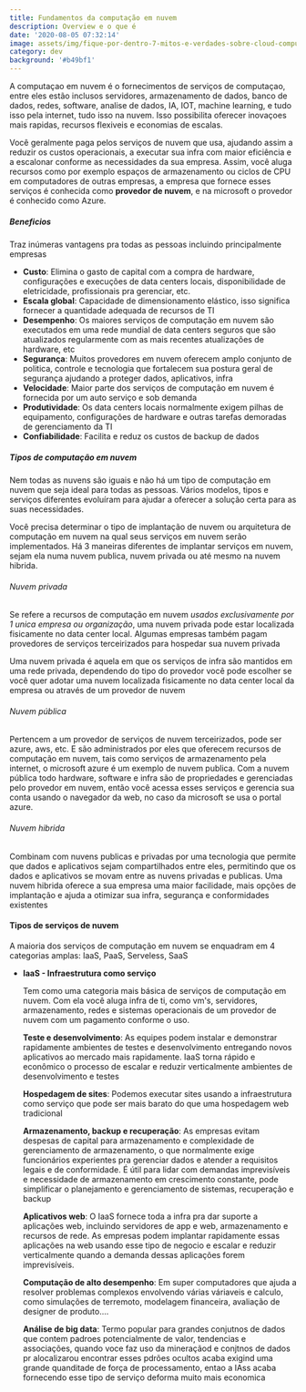 ```yaml
---
title: Fundamentos da computação em nuvem
description: Overview e o que é
date: '2020-08-05 07:32:14'
image: assets/img/fique-por-dentro-7-mitos-e-verdades-sobre-cloud-computing.jpeg
category: dev
background: '#b49bf1'
---
```

A computaçao em nuvem é o fornecimentos de serviços de computaçao, entre eles estão inclusos servidores, armazenamento de dados, banco de dados, redes, software, analise de dados, IA, IOT, machine learning, e tudo isso pela internet, tudo isso na nuvem. Isso possibilita oferecer inovaçoes mais rapidas, recursos flexiveis e economias de escalas.

Você geralmente paga pelos serviços de nuvem que usa, ajudando assim a reduzir os custos operacionais, a executar sua infra com maior eficiência e a escalonar conforme as necessidades da sua empresa. Assim, você aluga recursos como por exemplo espaços de armazenamento ou ciclos de CPU em computadores de outras empresas, a empresa que fornece esses serviços é conhecida como **provedor de nuvem**, e na microsoft o provedor é conhecido como Azure.

##### Beneficios

Traz inúmeras vantagens pra todas as pessoas incluindo principalmente empresas

* **Custo**: Elimina o gasto de capital com a compra de hardware, configurações e execuções de data centers locais, disponibilidade de eletricidade, profissionais pra gerenciar, etc.
* **Escala global**: Capacidade de dimensionamento elástico, isso significa fornecer a quantidade adequada de recursos de TI
* **Desempenho**: Os maiores serviços de computação em nuvem são executados em uma rede mundial de data centers seguros que são atualizados regularmente com as mais recentes atualizações de hardware, etc
* **Segurança**: Muitos provedores em nuvem oferecem amplo conjunto de politica, controle e tecnologia que fortalecem sua postura geral de segurança ajudando a proteger dados, aplicativos, infra
* **Velocidade**: Maior parte dos serviços de computação em nuvem é fornecida por um auto serviço e sob demanda
* **Produtividade**: Os data centers locais normalmente exigem pilhas de equipamento, configurações de hardware e outras tarefas demoradas de gerenciamento da TI
* **Confiabilidade**: Facilita e reduz os custos de backup de dados

##### Tipos de computação em nuvem

Nem todas as nuvens são iguais e não há um tipo de computação em nuvem que seja ideal para todas as pessoas. Vários modelos, tipos e serviços diferentes evoluíram para ajudar a oferecer a solução certa para as suas necessidades.

Você precisa determinar o tipo de implantação de nuvem ou arquitetura de computação em nuvem na qual seus serviços em nuvem serão implementados. Há 3 maneiras diferentes de implantar serviços em nuvem, sejam ela numa nuvem publica, nuvem privada ou até mesmo na nuvem hibrida.

###### Nuvem privada

Se refere a recursos de computação em nuvem *usados exclusivamente por 1 unica empresa ou organização*, uma nuvem privada pode estar localizada fisicamente no data center local. Algumas empresas também pagam provedores de serviços terceirizados para hospedar sua nuvem privada

Uma nuvem privada é aquela em que os serviços de infra são mantidos em uma rede privada, dependendo do tipo do provedor você pode escolher se você quer adotar uma nuvem localizada fisicamente no data center local da empresa ou através de um provedor de nuvem

###### Nuvem pública

Pertencem a um provedor de serviços de nuvem terceirizados, pode ser azure, aws, etc. E são administrados por eles que oferecem recursos de computação em nuvem, tais como serviços de armazenamento pela internet, o microsoft azure é um exemplo de nuvem publica. Com a nuvem pública todo hardware, software e infra são de propriedades e gerenciadas pelo provedor em nuvem, então você acessa esses serviços e gerencia sua conta usando o navegador da web, no caso da microsoft se usa o portal azure.

###### Nuvem hibrida

Combinam com nuvens publicas e privadas por uma tecnologia que permite que dados e aplicativos sejam compartilhados entre eles, permitindo que os dados e aplicativos se movam entre as nuvens privadas e publicas. Uma nuvem hibrida oferece a sua empresa uma maior facilidade, mais opções de implantação e ajuda a otimizar sua infra, segurança e conformidades existentes

#### Tipos de serviços de nuvem

A maioria dos serviços de computação em nuvem se enquadram em 4 categorias amplas: IaaS, PaaS, Serveless, SaaS

* **IaaS - Infraestrutura como serviço**

  Tem como uma categoria mais básica de serviços de computação em nuvem. Com ela você aluga infra de ti, como vm's, servidores, armazenamento, redes e sistemas operacionais de um provedor de nuvem com um pagamento conforme o uso.

  **Teste e desenvolvimento**: As equipes podem instalar e demonstrar rapidamente ambientes de testes e desenvolvimento entregando novos aplicativos ao mercado mais rapidamente. IaaS torna rápido e econômico o processo de escalar e reduzir verticalmente ambientes de desenvolvimento e testes

  **Hospedagem de sites**: Podemos executar sites usando a infraestrutura como serviço que pode ser mais barato do que uma hospedagem web tradicional

  **Armazenamento, backup e recuperação**: As empresas evitam despesas de capital para armazenamento e complexidade de gerenciamento de armazenamento, o que normalmente exige funcionários experientes pra gerenciar dados e atender a requisitos legais e de conformidade. É útil para lidar com demandas imprevisíveis e necessidade de armazenamento em crescimento constante, pode simplificar o planejamento e gerenciamento de sistemas, recuperação e backup

  **Aplicativos web**: O IaaS fornece toda a infra pra dar suporte a aplicações web, incluindo servidores de app e web, armazenamento e recursos de rede. As empresas podem implantar rapidamente essas aplicações na web usando esse tipo de negocio e escalar e reduzir verticalmente quando a demanda dessas aplicações forem imprevisíveis. 

  **Computação de alto desempenho**: Em super computadores que ajuda a resolver problemas complexos envolvendo várias váriaveis e calculo, como simulações de terremoto, modelagem financeira, avaliação de designer de produto....

  **Análise de big data**: Termo popular para grandes conjutnos de dados que contem padroes potencialmente de valor, tendencias e associações, quando voce faz uso da mineraçãod e conjtnos de dados pr alocalizarou encontrar esses pdrões ocultos acaba exigind uma grande quanditade de força de processamento, entao a IAss acaba fornecendo esse tipo de serviço deforma muito mais economica

